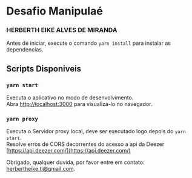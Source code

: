 # Desafio Manipulaé
### HERBERTH EIKE ALVES DE MIRANDA

Antes de iniciar, execute o comando `yarn install` para instalar as dependencias.

## Scripts Disponiveis
### `yarn start`

Executa o aplicativo no modo de desenvolvimento. \
Abra [http://localhost:3000](http://localhost:3000) para visualizá-lo no navegador.

### `yarn proxy`

Executa o Servidor proxy local, deve ser executado logo depois do `yarn start`. \
Resolve erros de CORS decorrentes do acesso a api da Deezer [https://api.deezer.com/](https://api.deezer.com/)

Obrigado, qualquer duvida, por favor entre em contato: herbertheike.ti@gmail.com.

